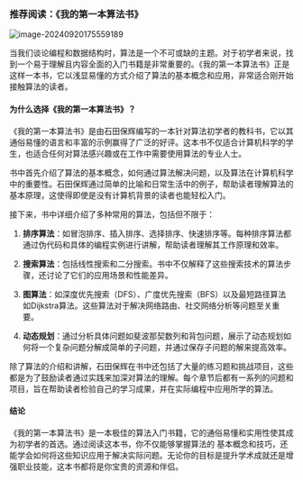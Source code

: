 ### 推荐阅读：《我的第一本算法书》
![image-20240920175559189](https://github.com/user-attachments/assets/5ac15193-ca77-4a59-a049-2e77dc4dc1e9)

当我们谈论编程和数据结构时，算法是一个不可或缺的主题。对于初学者来说，找到一个易于理解且内容全面的入门书籍是非常重要的。《我的第一本算法书》正是这样一本书，它以浅显易懂的方式介绍了算法的基本概念和应用，非常适合刚开始接触算法的读者。

#### 为什么选择《我的第一本算法书》？

《我的第一本算法书》是由石田保辉编写的一本针对算法初学者的教科书，它以其通俗易懂的语言和丰富的示例赢得了广泛的好评。这本书不仅适合计算机科学的学生，也适合任何对算法感兴趣或在工作中需要使用算法的专业人士。

书中首先介绍了算法的基本概念，如何通过算法解决问题，以及算法在计算机科学中的重要性。石田保辉通过简单的比喻和日常生活中的例子，帮助读者理解算法的基本原理，这使得即使是没有计算机背景的读者也能轻松入门。

接下来，书中详细介绍了多种常用的算法，包括但不限于：

1. **排序算法**：如冒泡排序、插入排序、选择排序、快速排序等。每种排序算法都通过伪代码和具体的编程实例进行讲解，帮助读者理解其工作原理和效率。

2. **搜索算法**：包括线性搜索和二分搜索。书中不仅解释了这些搜索技术的算法步骤，还讨论了它们的应用场景和性能差异。

3. **图算法**：如深度优先搜索（DFS）、广度优先搜索（BFS）以及最短路径算法如Dijkstra算法。这些算法对于解决网络路由、社交网络分析等问题至关重要。

4. **动态规划**：通过分析具体问题如斐波那契数列和背包问题，展示了动态规划如何将一个复杂问题分解成简单的子问题，并通过保存子问题的解来提高效率。

除了算法的介绍和讲解，石田保辉在书中还包括了大量的练习题和挑战项目，这些都是为了鼓励读者通过实践来加深对算法的理解。每个章节后都有一系列的问题和项目，旨在帮助读者检验自己的学习成果，并在实际编程中应用所学的算法。

#### 结论

《我的第一本算法书》是一本极佳的算法入门书籍，它的通俗易懂和实用性使其成为初学者的首选。通过阅读这本书，你不仅能够掌握算法的
基本概念和技巧，还能学会如何将这些知识应用于解决实际问题。无论你的目标是提升学术成就还是增强职业技能，这本书都将是你宝贵的资源和伴侣。
<!-- ##{"timestamp":1601546391}## -->